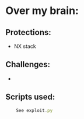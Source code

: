 # Over my brain:

## Protections:
* NX stack

## Challenges:
*

## Scripts used:
```js
    See exploit.py
```
